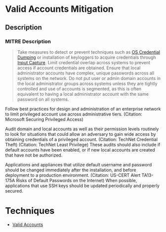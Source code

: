 
# Valid Accounts Mitigation

## Description

### MITRE Description

> Take measures to detect or prevent techniques such as [OS Credential Dumping](https://attack.mitre.org/techniques/T1003) or installation of keyloggers to acquire credentials through [Input Capture](https://attack.mitre.org/techniques/T1056). Limit credential overlap across systems to prevent access if account credentials are obtained. Ensure that local administrator accounts have complex, unique passwords across all systems on the network. Do not put user or admin domain accounts in the local administrator groups across systems unless they are tightly controlled and use of accounts is segmented, as this is often equivalent to having a local administrator account with the same password on all systems. 

Follow best practices for design and administration of an enterprise network to limit privileged account use across administrative tiers. (Citation: Microsoft Securing Privileged Access) 

Audit domain and local accounts as well as their permission levels routinely to look for situations that could allow an adversary to gain wide access by obtaining credentials of a privileged account. (Citation: TechNet Credential Theft) (Citation: TechNet Least Privilege) These audits should also include if default accounts have been enabled, or if new local accounts are created that have not be authorized. 

Applications and appliances that utilize default username and password should be changed immediately after the installation, and before deployment to a production environment. (Citation: US-CERT Alert TA13-175A Risks of Default Passwords on the Internet) When possible, applications that use SSH keys should be updated periodically and properly secured. 


# Techniques


* [Valid Accounts](../techniques/Valid-Accounts.md)

